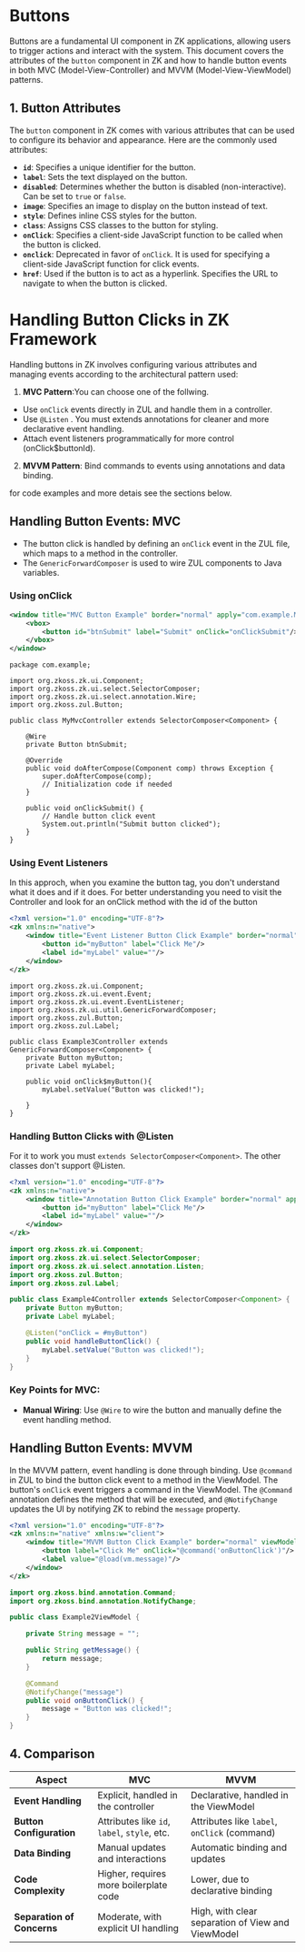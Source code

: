 # Buttons

Buttons are a fundamental UI component in ZK applications, allowing users to trigger actions and interact with the system. This document covers the attributes of the `button` component in ZK and how to handle button events in both MVC (Model-View-Controller) and MVVM (Model-View-ViewModel) patterns.

## **1. Button Attributes**

The `button` component in ZK comes with various attributes that can be used to configure its behavior and appearance. Here are the commonly used attributes:
- **`id`**: Specifies a unique identifier for the button.
- **`label`**: Sets the text displayed on the button.
- **`disabled`**: Determines whether the button is disabled (non-interactive). Can be set to `true` or `false`.
- **`image`**: Specifies an image to display on the button instead of text.
- **`style`**: Defines inline CSS styles for the button.
- **`class`**: Assigns CSS classes to the button for styling.
- **`onClick`**: Specifies a client-side JavaScript function to be called when the button is clicked.
- **`onclick`**: Deprecated in favor of `onClick`. It is used for specifying a client-side JavaScript function for click events.
- **`href`**: Used if the button is to act as a hyperlink. Specifies the URL to navigate to when the button is clicked.

# Handling Button Clicks in ZK Framework
Handling buttons in ZK involves configuring various attributes and managing events according to the architectural pattern used:
1. **MVC Pattern**:You can choose one of the follwing. 
- Use `onClick` events directly in ZUL and handle them in a controller.
- Use `@Listen` . You must extends annotations for cleaner and more declarative event handling.
- Attach event listeners programmatically for more control (onClick$buttonId).
2. **MVVM Pattern**: Bind commands to events using annotations and data binding.

for code examples and more detais see the sections below.

## Handling Button Events: MVC
- The button click is handled by defining an `onClick` event in the ZUL file, which maps to a method in the controller.
- The `GenericForwardComposer` is used to wire ZUL components to Java variables. 

### Using onClick
```xml
<window title="MVC Button Example" border="normal" apply="com.example.MyMvcController">
    <vbox>
        <button id="btnSubmit" label="Submit" onClick="onClickSubmit"/>
    </vbox>
</window>
```
```shell
package com.example;

import org.zkoss.zk.ui.Component;
import org.zkoss.zk.ui.select.SelectorComposer;
import org.zkoss.zk.ui.select.annotation.Wire;
import org.zkoss.zul.Button;

public class MyMvcController extends SelectorComposer<Component> {

    @Wire
    private Button btnSubmit;

    @Override
    public void doAfterCompose(Component comp) throws Exception {
        super.doAfterCompose(comp);
        // Initialization code if needed
    }

    public void onClickSubmit() {
        // Handle button click event
        System.out.println("Submit button clicked");
    }
}
```

### Using Event Listeners
In this approch, when you examine the button tag, you don't understand what it does and if it does. For better understanding you need to visit the Controller and look for an onClick method with the id of the button

```xml
<?xml version="1.0" encoding="UTF-8"?>
<zk xmlns:n="native">
    <window title="Event Listener Button Click Example" border="normal" apply="org.zkoss.bind.BindComposer">
        <button id="myButton" label="Click Me"/>
        <label id="myLabel" value=""/>
    </window>
</zk>
```


```shell
import org.zkoss.zk.ui.Component;
import org.zkoss.zk.ui.event.Event;
import org.zkoss.zk.ui.event.EventListener;
import org.zkoss.zk.ui.util.GenericForwardComposer;
import org.zkoss.zul.Button;
import org.zkoss.zul.Label;

public class Example3Controller extends GenericForwardComposer<Component> {
    private Button myButton;
    private Label myLabel;

    public void onClick$myButton(){
        myLabel.setValue("Button was clicked!");

    }
}
```

### Handling Button Clicks with @Listen
For it to work you must `extends SelectorComposer<Component>`. The other classes don't support @Listen.
```xml
<?xml version="1.0" encoding="UTF-8"?>
<zk xmlns:n="native">
    <window title="Annotation Button Click Example" border="normal" apply="com.example.Example4Controller">
        <button id="myButton" label="Click Me"/>
        <label id="myLabel" value=""/>
    </window>
</zk>
```
```java
import org.zkoss.zk.ui.Component;
import org.zkoss.zk.ui.select.SelectorComposer;
import org.zkoss.zk.ui.select.annotation.Listen;
import org.zkoss.zul.Button;
import org.zkoss.zul.Label;

public class Example4Controller extends SelectorComposer<Component> {
    private Button myButton;
    private Label myLabel;

    @Listen("onClick = #myButton")
    public void handleButtonClick() {
        myLabel.setValue("Button was clicked!");
    }
}
```
### **Key Points for MVC**:
- **Manual Wiring**: Use `@Wire` to wire the button and manually define the event handling method.


## Handling Button Events: MVVM
In the MVVM pattern, event handling is done through binding.
Use `@command` in ZUL to bind the button click event to a method in the ViewModel.
The button's `onClick` event triggers a command in the ViewModel. The `@Command` annotation defines the method that will be executed, and `@NotifyChange` updates the UI by notifying ZK to rebind the `message` property.

```xml
<?xml version="1.0" encoding="UTF-8"?>
<zk xmlns:n="native" xmlns:w="client">
    <window title="MVVM Button Click Example" border="normal" viewModel="@id('vm') @init('com.example.Example2ViewModel')">
        <button label="Click Me" onClick="@command('onButtonClick')"/>
        <label value="@load(vm.message)"/>
    </window>
</zk>
```

```java
import org.zkoss.bind.annotation.Command;
import org.zkoss.bind.annotation.NotifyChange;

public class Example2ViewModel {

    private String message = "";

    public String getMessage() {
        return message;
    }

    @Command
    @NotifyChange("message")
    public void onButtonClick() {
        message = "Button was clicked!";
    }
}
```


## **4. Comparison**

| Aspect                  | MVC                                         | MVVM                                        |
|-------------------------|---------------------------------------------|---------------------------------------------|
| **Event Handling**      | Explicit, handled in the controller         | Declarative, handled in the ViewModel       |
| **Button Configuration**| Attributes like `id`, `label`, `style`, etc.| Attributes like `label`, `onClick` (command)|
| **Data Binding**        | Manual updates and interactions             | Automatic binding and updates               |
| **Code Complexity**     | Higher, requires more boilerplate code      | Lower, due to declarative binding           |
| **Separation of Concerns** | Moderate, with explicit UI handling       | High, with clear separation of View and ViewModel |




